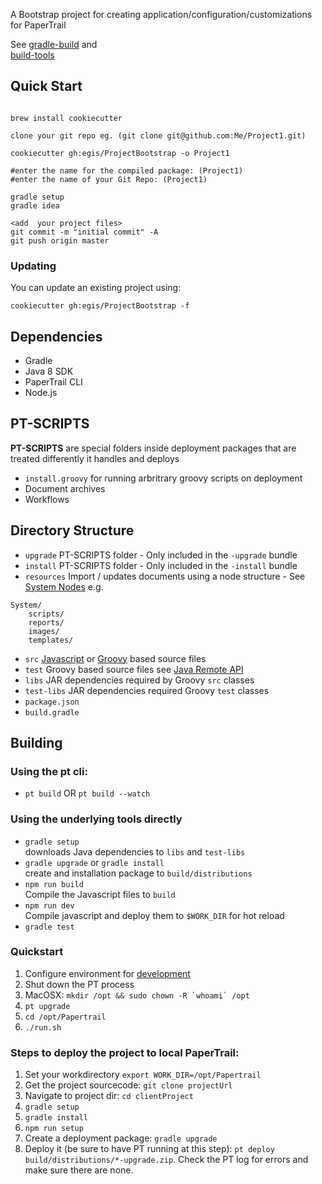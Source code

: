 A Bootstrap project for creating application/configuration/customizations for PaperTrail

See [gradle-build](https://github.com/egis/gradle-build) and  
[build-tools](https://github.com/egis/build-tools)

## Quick Start

```

brew install cookiecutter

clone your git repo eg. (git clone git@github.com:Me/Project1.git)

cookiecutter gh:egis/ProjectBootstrap -o Project1

#enter the name for the compiled package: (Project1)
#enter the name of your Git Repo: (Project1)

gradle setup
gradle idea

<add  your project files>
git commit -m "initial commit" -A
git push origin master
```

### Updating
You can update an existing project using:
```
cookiecutter gh:egis/ProjectBootstrap -f
```

## Dependencies

* Gradle
* Java 8 SDK
* PaperTrail CLI
* Node.js


## PT-SCRIPTS

**PT-SCRIPTS** are special folders inside deployment packages that are treated differently it handles and deploys

* `install.groovy` for running arbritrary groovy scripts on deployment
* Document archives 
* Workflows 

## Directory Structure

* `upgrade` PT-SCRIPTS folder - Only included in the `-upgrade` bundle
* `install` PT-SCRIPTS folder - Only included in the `-install` bundle
* `resources` Import / updates documents using a node structure - See [System Nodes](http://support.papertrail.co.za/Reference/System-Nodes/)
e.g.
```
System/
	scripts/
	reports/
	images/
	templates/
```
* `src` [Javascript](http://developer.papertrail.co.za/Front%20End/Plugins//) or [Groovy](http://developer.papertrail.co.za/Back%20End/scripting/) based source files
* `test` Groovy based source files see [Java Remote API](http://developer.papertrail.co.za/Remote/Java/)
* `libs` JAR dependencies required by Groovy `src` classes
* `test-libs` JAR dependencies required Groovy `test` classes
* `package.json`
* `build.gradle`


## Building

### Using the pt cli:
* `pt build` OR `pt build --watch`

### Using the underlying tools directly

* `gradle setup`  
downloads Java dependencies to `libs` and `test-libs`
* `gradle upgrade` or `gradle install`  
create and installation package to `build/distributions`  
* `npm run build`  
Compile the Javascript files to `build`
* `npm run dev`  
Compile javascript and deploy them to `$WORK_DIR` for hot reload
* `gradle test`

### Quickstart
1. Configure environment for [development](http://developer.papertrail.co.za/References/Dev-Environment/)
1. Shut down the PT process
1. MacOSX: ```mkdir /opt && sudo chown -R `whoami` /opt```
1. `pt upgrade`
1. `cd /opt/Papertrail`
1. `./run.sh`

### Steps to deploy the project to local PaperTrail:
1. Set your workdirectory `export WORK_DIR=/opt/Papertrail`
1. Get the project sourcecode: `git clone projectUrl`
1. Navigate to project dir: `cd clientProject`
1. `gradle setup`
1. `gradle install`
1. `npm run setup`
1. Create a deployment package: `gradle upgrade`
1. Deploy it (be sure to have PT running at this step): `pt deploy build/distributions/*-upgrade.zip`. Check the PT log for errors and make sure there are none.
